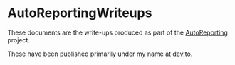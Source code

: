 # AutoReportingWriteups

These documents are the write-ups produced as part of the [AutoReporting](https://github.com/goyder/autoreporting) project.

These have been published primarily under my name at [dev.to](https://dev.to/goyder).
